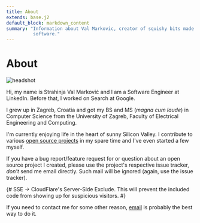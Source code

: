```yaml
---
title: About
extends: base.j2
default_block: markdown_content
summary: "Information about Val Markovic, creator of squishy bits made of
          software."
---
```


About
=====

<section itemscope="" itemtype="//data-vocabulary.org/Person">
  <img itemprop="image"
       id="headshot"
       src="{{ media_url('img/headshot.jpg') }}"
       alt="headshot" />
  <p>Hi, my name is
  <span itemprop="name">Strahinja <span itemprop="nickname">Val</span>
  Marković</span> and I am a <span itemprop="title">Software Engineer</span>
  at <span itemprop="worksFor"><span itemprop="affiliation">LinkedIn</span></span>.
  Before that, I worked on Search at Google.</p>

  <p>I grew up in Zagreb, Croatia and got my BS and MS
  (<em>magna cum laude</em>) in Computer Science from the
  <span itemprop="alumniOf">University of Zagreb,
  Faculty of Electrical Engineering and Computing</span>.</p>

  <p>I'm currently enjoying life in the heart of sunny Silicon Valley. I
  contribute to various <a href="{{ content_url('/projects') }}">open source
    projects</a> in my spare time and I've even started a few myself.</p>

  <p>If you have a bug report/feature request for or question about an open
  source project I created, please use the project's respective issue tracker,
  <i>don't</i> send me email directly. Such mail will be ignored (again, use the
  issue tracker).</p>

  {# SSE -> CloudFlare's Server-Side Exclude.
    This will prevent the included code from showing up for suspicious
    visitors.  #}
  <!--sse-->
  <p>If you need to contact me for some other reason,
  <a href="mailto:val@markovic.io" itemprop="email" >email</a> is
  probably the best way to do it.</p>
  <!--/sse-->
</section>
